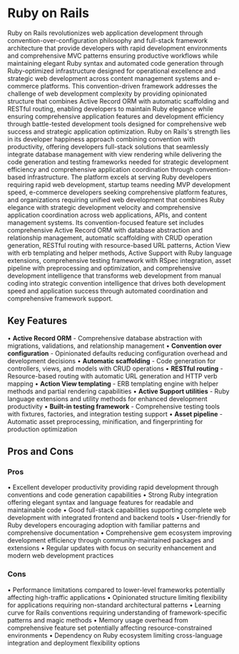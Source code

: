 # Ruby on Rails

Ruby on Rails revolutionizes web application development through convention-over-configuration philosophy and full-stack framework architecture that provide developers with rapid development environments and comprehensive MVC patterns ensuring productive workflows while maintaining elegant Ruby syntax and automated code generation through Ruby-optimized infrastructure designed for operational excellence and strategic web development across content management systems and e-commerce platforms. This convention-driven framework addresses the challenge of web development complexity by providing opinionated structure that combines Active Record ORM with automatic scaffolding and RESTful routing, enabling developers to maintain Ruby elegance while ensuring comprehensive application features and development efficiency through battle-tested development tools designed for comprehensive web success and strategic application optimization. Ruby on Rails's strength lies in its developer happiness approach combining convention with productivity, offering developers full-stack solutions that seamlessly integrate database management with view rendering while delivering the code generation and testing frameworks needed for strategic development efficiency and comprehensive application coordination through convention-based infrastructure. The platform excels at serving Ruby developers requiring rapid web development, startup teams needing MVP development speed, e-commerce developers seeking comprehensive platform features, and organizations requiring unified web development that combines Ruby elegance with strategic development velocity and comprehensive application coordination across web applications, APIs, and content management systems. Its convention-focused feature set includes comprehensive Active Record ORM with database abstraction and relationship management, automatic scaffolding with CRUD operation generation, RESTful routing with resource-based URL patterns, Action View with erb templating and helper methods, Active Support with Ruby language extensions, comprehensive testing framework with RSpec integration, asset pipeline with preprocessing and optimization, and comprehensive development intelligence that transforms web development from manual coding into strategic convention intelligence that drives both development speed and application success through automated coordination and comprehensive framework support.

## Key Features

• **Active Record ORM** - Comprehensive database abstraction with migrations, validations, and relationship management
• **Convention over configuration** - Opinionated defaults reducing configuration overhead and development decisions
• **Automatic scaffolding** - Code generation for controllers, views, and models with CRUD operations
• **RESTful routing** - Resource-based routing with automatic URL generation and HTTP verb mapping
• **Action View templating** - ERB templating engine with helper methods and partial rendering capabilities
• **Active Support utilities** - Ruby language extensions and utility methods for enhanced development productivity
• **Built-in testing framework** - Comprehensive testing tools with fixtures, factories, and integration testing support
• **Asset pipeline** - Automatic asset preprocessing, minification, and fingerprinting for production optimization

## Pros and Cons

### Pros
• Excellent developer productivity providing rapid development through conventions and code generation capabilities
• Strong Ruby integration offering elegant syntax and language features for readable and maintainable code
• Good full-stack capabilities supporting complete web development with integrated frontend and backend tools
• User-friendly for Ruby developers encouraging adoption with familiar patterns and comprehensive documentation
• Comprehensive gem ecosystem improving development efficiency through community-maintained packages and extensions
• Regular updates with focus on security enhancement and modern web development practices

### Cons
• Performance limitations compared to lower-level frameworks potentially affecting high-traffic applications
• Opinionated structure limiting flexibility for applications requiring non-standard architectural patterns
• Learning curve for Rails conventions requiring understanding of framework-specific patterns and magic methods
• Memory usage overhead from comprehensive feature set potentially affecting resource-constrained environments
• Dependency on Ruby ecosystem limiting cross-language integration and deployment flexibility options
